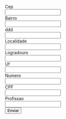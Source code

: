 <!DOCTYPE html>
<html lang="pt">

<head>
    <meta charset="UTF-8">
    <meta http-equiv="X-UA-Compatible" content="IE=edge">
    <meta name="viewport" content="width=device-width, initial-scale=1.0">
    <title>Document</title>
</head>
<body>
<form action="/cadastrar" method="POST" onsubmit="return validarForm()">
    <label for="cep">Cep</label><br>
    <input id="cep" onblur="alert(this.value)" type="text" maxlength="11"><br>
    <label for="bairro">Bairro</label><br>
    <input type="text" id="bairro"><br>
    <label for="ddd">ddd</label><br>
    <input type="text" id="ddd"><br>
    <label for="localidade">Localidade</label><br>
    <input type="text" id="localidade"><br>
    <label for="logradouro">Logradouro</label><br>
    <input type="text" id="logradouro"><br>
    <label for="uf">Uf</label><br>
    <input type="text" id="uf"><br>
    <label for="numero">Numero</label><br>
    <input type="text" id="numero"><br>
    <label for="cpf">CPF</label><br>
    <input type="text" id="cpf" name="cpf"><br>
    <label for="profissao">Profissao</label><br>
    <input type="text" id="profissao"><br>
    <input type="submit" value="Enviar">

<script src="/js/validacoes.js"></script>

</form>

<script>
// Exemplo de JavaScript inicial para desativar envios de formulário, se houver campos inválidos.
(function() {
  'use strict';
  window.addEventListener('load', function() {
    // Pega todos os formulários que nós queremos aplicar estilos de validação Bootstrap personalizados.
    var forms = document.getElementsByClassName('needs-validation');
    // Faz um loop neles e evita o envio
    var validation = Array.prototype.filter.call(forms, function(form) {
      form.addEventListener('submit', function(event) {
        if (form.checkValidity() === false) {
          event.preventDefault();
          event.stopPropagation();
        }
        form.classList.add('was-validated');
      }, false);
    });
  }, false);
})();
</script>
</body>

</html>
